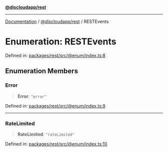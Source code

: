 [**@discloudapp/rest**](../README.md)

***

[Documentation](../../../packages.md) / [@discloudapp/rest](../README.md) / RESTEvents

# Enumeration: RESTEvents

Defined in: [packages/rest/src/@enum/index.ts:8](https://github.com/discloud/discloud.app/blob/8d6df0b18784d1a4408701ac8e6b9db44dbb7133/packages/rest/src/@enum/index.ts#L8)

## Enumeration Members

### Error

> **Error**: `"error"`

Defined in: [packages/rest/src/@enum/index.ts:9](https://github.com/discloud/discloud.app/blob/8d6df0b18784d1a4408701ac8e6b9db44dbb7133/packages/rest/src/@enum/index.ts#L9)

***

### RateLimited

> **RateLimited**: `"rateLimited"`

Defined in: [packages/rest/src/@enum/index.ts:10](https://github.com/discloud/discloud.app/blob/8d6df0b18784d1a4408701ac8e6b9db44dbb7133/packages/rest/src/@enum/index.ts#L10)
